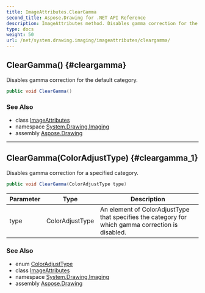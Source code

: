 ```yaml
---
title: ImageAttributes.ClearGamma
second_title: Aspose.Drawing for .NET API Reference
description: ImageAttributes method. Disables gamma correction for the default category
type: docs
weight: 50
url: /net/system.drawing.imaging/imageattributes/cleargamma/
---
```

## ClearGamma() {#cleargamma}

Disables gamma correction for the default category.

```csharp
public void ClearGamma()
```

### See Also

* class [ImageAttributes](../)
* namespace [System.Drawing.Imaging](../../imageattributes/)
* assembly [Aspose.Drawing](../../../)

---

## ClearGamma(ColorAdjustType) {#cleargamma_1}

Disables gamma correction for a specified category.

```csharp
public void ClearGamma(ColorAdjustType type)
```

| Parameter | Type | Description |
| --- | --- | --- |
| type | ColorAdjustType | An element of ColorAdjustType that specifies the category for which gamma correction is disabled. |

### See Also

* enum [ColorAdjustType](../../coloradjusttype/)
* class [ImageAttributes](../)
* namespace [System.Drawing.Imaging](../../imageattributes/)
* assembly [Aspose.Drawing](../../../)


